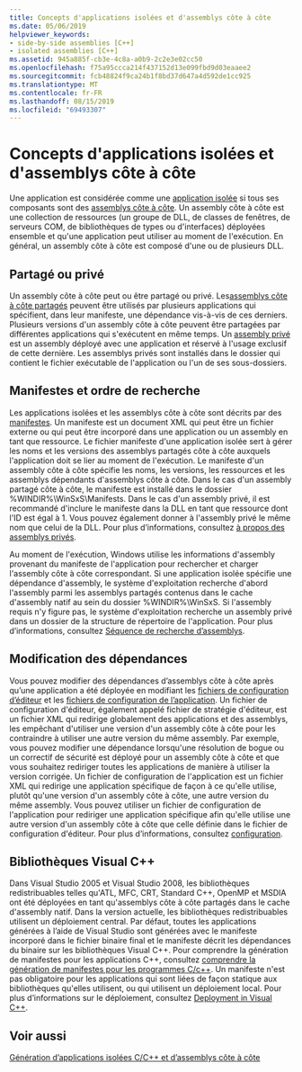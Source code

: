 ```yaml
---
title: Concepts d'applications isolées et d'assemblys côte à côte
ms.date: 05/06/2019
helpviewer_keywords:
- side-by-side assemblies [C++]
- isolated assemblies [C++]
ms.assetid: 945a885f-cb3e-4c8a-a0b9-2c2e3e02cc50
ms.openlocfilehash: f75a95ccca214f437152d13e099fbd9d03eaaee2
ms.sourcegitcommit: fcb48824f9ca24b1f8bd37d647a4d592de1cc925
ms.translationtype: MT
ms.contentlocale: fr-FR
ms.lasthandoff: 08/15/2019
ms.locfileid: "69493307"
---
```

# <a name="concepts-of-isolated-applications-and-side-by-side-assemblies"></a>Concepts d'applications isolées et d'assemblys côte à côte

Une application est considérée comme une [application isolée](/windows/win32/SbsCs/isolated-applications) si tous ses composants sont des [assemblys côte à côte](/windows/win32/SbsCs/about-side-by-side-assemblies-). Un assembly côte à côte est une collection de ressources (un groupe de DLL, de classes de fenêtres, de serveurs COM, de bibliothèques de types ou d'interfaces) déployées ensemble et qu'une application peut utiliser au moment de l'exécution. En général, un assembly côte à côte est composé d'une ou de plusieurs DLL.

## <a name="shared-or-private"></a>Partagé ou privé

Un assembly côte à côte peut ou être partagé ou privé. Les[assemblys côte à côte partagés](/windows/win32/sbscs/about-shared-assemblies-) peuvent être utilisés par plusieurs applications qui spécifient, dans leur manifeste, une dépendance vis-à-vis de ces derniers. Plusieurs versions d'un assembly côte à côte peuvent être partagées par différentes applications qui s'exécutent en même temps. Un [assembly privé](/windows/win32/SbsCs/about-private-assemblies-) est un assembly déployé avec une application et réservé à l'usage exclusif de cette dernière. Les assemblys privés sont installés dans le dossier qui contient le fichier exécutable de l'application ou l'un de ses sous-dossiers.

## <a name="manifests-and-search-order"></a>Manifestes et ordre de recherche

Les applications isolées et les assemblys côte à côte sont décrits par des [manifestes](/windows/win32/sbscs/manifests). Un manifeste est un document XML qui peut être un fichier externe ou qui peut être incorporé dans une application ou un assembly en tant que ressource. Le fichier manifeste d'une application isolée sert à gérer les noms et les versions des assemblys partagés côte à côte auxquels l'application doit se lier au moment de l'exécution. Le manifeste d'un assembly côte à côte spécifie les noms, les versions, les ressources et les assemblys dépendants d'assemblys côte à côte. Dans le cas d'un assembly partagé côte à côte, le manifeste est installé dans le dossier %WINDIR%\WinSxS\Manifests\. Dans le cas d'un assembly privé, il est recommandé d'inclure le manifeste dans la DLL en tant que ressource dont l'ID est égal à 1. Vous pouvez également donner à l'assembly privé le même nom que celui de la DLL. Pour plus d’informations, consultez [à propos des assemblys privés](/windows/win32/SbsCs/about-private-assemblies-).

Au moment de l'exécution, Windows utilise les informations d'assembly provenant du manifeste de l'application pour rechercher et charger l'assembly côte à côte correspondant. Si une application isolée spécifie une dépendance d'assembly, le système d'exploitation recherche d'abord l'assembly parmi les assemblys partagés contenus dans le cache d'assembly natif au sein du dossier %WINDIR%\WinSxS\. Si l'assembly requis n'y figure pas, le système d'exploitation recherche un assembly privé dans un dossier de la structure de répertoire de l'application. Pour plus d’informations, consultez [Séquence de recherche d’assemblys](/windows/win32/SbsCs/assembly-searching-sequence).

## <a name="changing-dependencies"></a>Modification des dépendances

Vous pouvez modifier des dépendances d’assemblys côte à côte après qu’une application a été déployée en modifiant les [fichiers de configuration d’éditeur](/windows/win32/SbsCs/publisher-configuration-files) et les [fichiers de configuration de l’application](/windows/win32/SbsCs/application-configuration-files). Un fichier de configuration d'éditeur, également appelé fichier de stratégie d'éditeur, est un fichier XML qui redirige globalement des applications et des assemblys, les empêchant d'utiliser une version d'un assembly côte à côte pour les contraindre à utiliser une autre version du même assembly. Par exemple, vous pouvez modifier une dépendance lorsqu'une résolution de bogue ou un correctif de sécurité est déployé pour un assembly côte à côte et que vous souhaitez rediriger toutes les applications de manière à utiliser la version corrigée. Un fichier de configuration de l'application est un fichier XML qui redirige une application spécifique de façon à ce qu'elle utilise, plutôt qu'une version d'un assembly côte à côte, une autre version du même assembly. Vous pouvez utiliser un fichier de configuration de l'application pour rediriger une application spécifique afin qu'elle utilise une autre version d'un assembly côte à côte que celle définie dans le fichier de configuration d'éditeur. Pour plus d’informations, consultez [configuration](/windows/win32/SbsCs/configuration).

## <a name="visual-c-libraries"></a>Bibliothèques Visual C++

Dans Visual Studio 2005 et Visual Studio 2008, les bibliothèques redistribuables telles qu'ATL, MFC, CRT, Standard C++, OpenMP et MSDIA ont été déployées en tant qu'assemblys côte à côte partagés dans le cache d'assembly natif. Dans la version actuelle, les bibliothèques redistribuables utilisent un déploiement central. Par défaut, toutes les applications générées à l’aide de Visual Studio sont générées avec le manifeste incorporé dans le fichier binaire final et le manifeste décrit les dépendances du binaire sur les bibliothèques Visual C++. Pour comprendre la génération de manifestes pour les applications C++, consultez [comprendre la génération de manifestes pour les programmes C/c++](understanding-manifest-generation-for-c-cpp-programs.md). Un manifeste n'est pas obligatoire pour les applications qui sont liées de façon statique aux bibliothèques qu'elles utilisent, ou qui utilisent un déploiement local. Pour plus d’informations sur le déploiement, consultez [Deployment in Visual C++](../windows/deployment-in-visual-cpp.md).

## <a name="see-also"></a>Voir aussi

[Génération d’applications isolées C/C++ et d’assemblys côte à côte](building-c-cpp-isolated-applications-and-side-by-side-assemblies.md)

